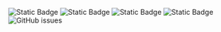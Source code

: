 ![Static Badge](https://img.shields.io/badge/blacklists-60-000000) ![Static Badge](https://img.shields.io/badge/blacklisted-2946826-cc0000) ![Static Badge](https://img.shields.io/badge/whitelisted-2242-00CC00) ![Static Badge](https://img.shields.io/badge/streaming_blacklist-28106-000000) ![GitHub issues](https://img.shields.io/github/issues/fabriziosalmi/blacklists)
